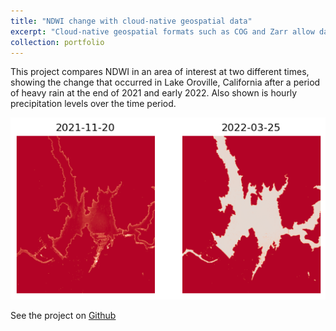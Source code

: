 ```yaml
---
title: "NDWI change with cloud-native geospatial data"
excerpt: "Cloud-native geospatial formats such as COG and Zarr allow data for specific times and regions to be easily selected from large collections. <br/><img src='/images/ndwi-change.png'>"
collection: portfolio
---
```


This project compares NDWI in an area of interest at two different times, showing the change that occurred in Lake Oroville, California after a period of heavy rain at the end of 2021 and early 2022. Also shown is hourly precipitation levels over the time period.

![ndwi change](/images/ndwi-change.png)

See the project on [Github](https://gist.github.com/keves1/1aadd2c7a66355ad26582e506c20b2ce)

